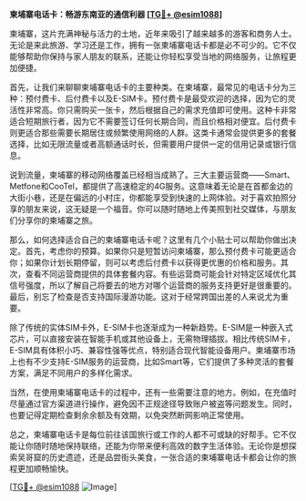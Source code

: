**柬埔寨电话卡：畅游东南亚的通信利器 [[TG💪+ @esim1088](https://t.me/s/esim1088)]**

柬埔寨，这片充满神秘与活力的土地，近年来吸引了越来越多的游客和商务人士。无论是来此旅游、学习还是工作，拥有一张柬埔寨电话卡都是必不可少的。它不仅能够帮助你保持与家人朋友的联系，还能让你轻松享受当地的网络服务，让旅程更加便捷。

首先，让我们来聊聊柬埔寨电话卡的主要种类。在柬埔寨，最常见的电话卡分为三种：预付费卡、后付费卡以及E-SIM卡。预付费卡是最受欢迎的选择，因为它的灵活性非常高。你只需购买一张卡，然后根据自己的需求充值即可使用。这种卡非常适合短期旅行者，因为它不需要签订任何长期合同，而且价格相对便宜。后付费卡则更适合那些需要长期居住或频繁使用网络的人群。这类卡通常会提供更多的套餐选择，比如无限流量或者高额通话时长，但需要用户提供一定的信用记录或银行信息。

说到流量，柬埔寨的移动网络覆盖已经相当成熟了。三大主要运营商——Smart、Metfone和CooTel，都提供了高速稳定的4G服务。这意味着无论是在首都金边的大街小巷，还是在偏远的小村庄，你都能享受到快速的上网体验。对于喜欢拍照分享的朋友来说，这无疑是一个福音。你可以随时随地上传美照到社交媒体，与朋友们分享你的柬埔寨之旅。

那么，如何选择适合自己的柬埔寨电话卡呢？这里有几个小贴士可以帮助你做出决定。首先，考虑你的预算。如果你只是短暂访问柬埔寨，那么预付费卡可能更适合你；如果你计划长期停留，则可以考虑后付费卡以获得更优惠的价格和服务。其次，查看不同运营商提供的具体套餐内容。有些运营商可能会针对特定区域优化其信号强度，所以了解自己将要去的地方对哪个运营商的服务支持更好是很重要的。最后，别忘了检查是否支持国际漫游功能。这对于经常跨国出差的人来说尤为重要。

除了传统的实体SIM卡外，E-SIM卡也逐渐成为一种新趋势。E-SIM是一种嵌入式芯片，可以直接安装在智能手机或其他设备上，无需物理插拔。相比传统SIM卡，E-SIM具有体积小巧、兼容性强等优点，特别适合现代智能设备用户。柬埔寨市场上也有不少支持E-SIM服务的运营商，比如Smart等，它们提供了多种灵活的套餐方案，满足不同用户的多样化需求。

当然，在使用柬埔寨电话卡的过程中，还有一些需要注意的地方。例如，在充值时尽量通过官方渠道进行操作，避免因不正规途径导致账户被盗等问题发生。同时，也要记得定期检查剩余余额及有效期，以免突然断网影响正常使用。

总之，柬埔寨电话卡是每位前往该国旅行或工作的人都不可或缺的好帮手。它不仅能让你随时随地保持联络，还能为你带来便利高效的数字生活体验。无论你是想探索吴哥窟的历史遗迹，还是品尝街头美食，一张合适的柬埔寨电话卡都会让你的旅程更加顺畅愉快。

[[TG💪+ @esim1088](https://t.me/s/esim1088) ![Image](https://i.postimg.cc/4NQfJmqS/Snipaste-2025-05-13-00-14-12.png)]